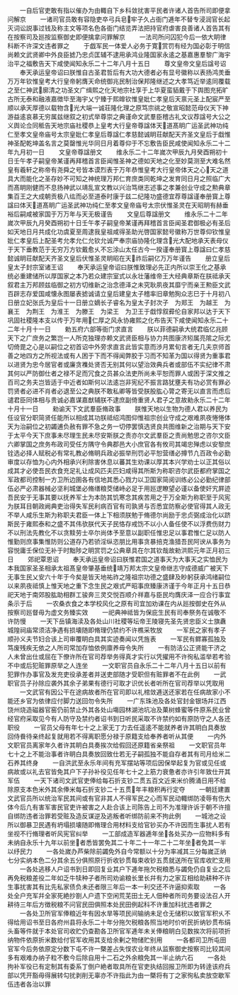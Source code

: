 <!-- { "loadSidebar": true } -->
　　一自后官吏敢有指以催办为由輙自下乡科敛扰害平民者许诸人首告所司即便拿问解京
　　一诸司官员敢有容隐吏卒弓兵皂牢子久占衙门逓年不替专浸润官长起灭词讼説事过钱及称主文等项名色各衙门结览弄法把持官府虐害良善诸人首告其有在按察司及廵按监察御史即便擒拿问罪解京
　　一法司所问囚犯今后一依大眀律科断不许深文违者罪之
　　于戯军民一体爱人必务于寛赏罚有经为国必彰于明信尚赖文武贤卿中外良臣摅乃忠贞匡辅不逮用承鸿业隆国家永逺之基嘉惠羣黎广海宇治平之福敷告天下咸使闻知永乐二十二年八月十五日
　　尊文皇帝文皇后諡号诏
　　奉天承运皇帝诏曰朕惟自古圣君哲后有大功大德者必有显号徽称以表扬鸿羙垂万万年钦惟皇考大行皇帝躬膺天命统御兆民制治保邦隆继述之大孝笃近举逺同覆载之至仁神武廓清之功圣文广缉熙之化天地宗社享于上华夏蛮貊戴于下舆图充拓旷古所无泰和融液嘉徴毕至海宇乂宁臻于熙皥钦惟皇妣仁孝皇后天禀元圣上配宸严至顺以承天厚德以载物含光大端一诚荘隆化理之原笃宗祧之敬宣昭懿范母仪天下神游益逺哀慕无穷属兹继叙之初式举尊崇之典谨命文武羣臣稽古礼文议荐諡号大公之义舆论佥同秪告天地宗庙社稷恭上皇考大行皇帝尊諡体天道髙眀广运圣武神功纯仁至孝文皇帝庙号太宗皇妣仁孝皇后尊諡仁孝慈懿诚眀荘献配天齐圣文皇后于戱惟神圣配乾坤盖名言之莫罄惟光华同日月着尊仰于不忘敷告臣民咸使闻知永乐二十二年九月初一日
　　文皇帝尊諡册文
　　维永乐二十二年嵗次甲辰九月癸酉朔初十日壬午孝子嗣皇帝某谨再拜稽首言臣闻惟圣神之德如天地之化至妙莫测至大难名然皇有羲轩之称帝有尧舜之号皆本谟烈表于万年恭惟皇考大行皇帝体天之心天之道具大而能化之圣存妙不可知之神统理万邦仁育庶类同乾坤之发育同日月之照临广大而髙眀刚健而不息扬神武以靖乱宣文教以兴治笃继志述事之孝兼创业守成之勲典章集百王之大成朝贡极八纮而必至道泰时康于兹二纪隆功盛德宜荐尊諡谨奉册寳上尊諡曰体天道髙眀广运圣武神功纯仁至孝文皇帝庙号太宗伏惟圣灵在天昭眀有赫垂裕后嗣咸被家国于万万年与天无极谨告
　　文皇后尊諡册文
　　维永乐二十二年嵗次甲辰九月癸酉朔初十日壬午孝子嗣皇帝某谨再拜稽首言臣闻圣君御极必有圣后如天地日月共成化功虞夏至周逮我皇祖咸得圣助光啓国家懿号徽称万世尊仰钦惟皇妣仁孝皇后上配圣考允孝允仁允钦允诚严奉宗庙协隆化理含光大配地承天表母仪于天下垂教范于无穷万方钦戴愈乆不忘涂山太任古今一揆谨奉册寳上尊諡曰仁孝慈懿诚眀荘献配天齐圣文皇后伏惟圣灵眀昭在天祚后嗣亿万万年谨告
　　册立皇后皇太子封宗室诸王诏
　　奉天承运皇帝诏曰朕惟致理必先正内所以崇王化之基承统必重建储所以厚国家之本乃若众建宗室式以永壮藩维帝王大经典章斯在朕祗承天叙君主万邦顾兹临御之初方切维新之治念德泽之未究耿夙夜其靡宁而亲王勲臣文武百辟志存爱国咸懐永图屡表摅诚请立皇后建皇太子稽率旧章勉狥众志巳于十月初八日册立妃张氏为皇后十一日册立嫡长子睿名为皇太子封次子　为郑王　为越王　为襄王　为荆王　为淮王　为滕王　为梁王　为卫王于戱惇叙彛伦自家邦以达于天下巩固社稷隆本支以传于万年用仁厚之风永协雍熙之化布告天下咸使闻知永乐二十二年十月十一日
　　勅五府六部等衙门求直言
　　朕以菲德嗣承大统君临亿兆顾天下之广庶务之繁岂一人所克独理亦赖文武贤臣相与协力共图康济矧属亮隂之际尤切倚毘之心是以嗣位之初首诏中外旁求直言此皆实意而渉月累旬言者无几夫京师首善之地四方之所视法或有人困于下而不得闻弊胶于习而不知革为国以得贤为重事君以进贤为忠今居官者或廉贪襍处贤否无别其何以望治效典兵者或部伍不实纪律不肃其何以严防御仕者之禄不足而冗食之员甚众法吏所尚未平恕而罪人或困于深文推之百司之务夫岂皆适于中近者如斯何以法逺岂非宪纪不振言路犹壅夫有功必赏有罪必罚贤者必进不肖者必退至公之典朕不敢私卿等皆受朕股肱心膂之寄无以直言而虑后谴君臣同体相与贵诚必嘉谋嘉猷辅朕不逮庶副倚重贤人君子之意故勑永乐二十二年十月十一日
　　勑谕天下文武羣臣脩政事
　　朕惟天地以生物为德人君以养民为任设官分职简贤任能所以相成其功朕祗绍鸿图仰惟祖宗创业守成之艰难夙夜惓惓体天为治嗣位之初蠲逋负赦有罪不急之务一切停罢慎选贤良共图维新之治期与天下安于太平今天下庶事未尽理生民未尽安斯朕之责亦尔文武羣臣之责尚勉思之咨尔文臣六卿掌国之庶务布政司受任方隅守令典郡邑大小庶官各有攸司其竭忠殚虑以安黎庶铨选必择人赋税必有常礼教必脩眀兵政必振举刑罚必平恕营缮必撙节凢百政令必勤审度以存恤为心内外相承兴利除害休息以蕃其生劝课以厚其本兴学劝士以正其俗以成其才必使吾民衣食充足礼让成风匹夫匹妇咸得其所斯为称职咨尔武臣都府掌国之军政都司控制一方卫所边圉各有信地其悉心戮力以卫国家简阅训练必公必勤纪律部伍必严必肃器械必坚利城堡必脩缮粮茭储峙必足于用廵逻瞭望必谨以备使奸宄屛迹吾民安于无事其要以抚养军士为本防其饥寒念其疾苦用之于万全斯为称职至于风宪为朕耳目朝政阙典吏治得失军民利病百官有司孰贤与否悉宜防察必使官得其人政无不举人咸乐生斯为称职夫君臣一体上下相须朕勉于脩德尔尚励于忠贞弼成治化以跻斯民于雍熙泰和之盛不其伟欤朕代天子民恪存戒饬不以小人备任使不以浮费伤财力不以刑法先教化不以贪黩劳士卒尔尚体予至意以副职任惟忠足以事君惟仁足以防人惟勤则庶事集惟防则公道存乃若骄淫纵恣朋比用事贪暴掊克渔猎吾民阿谀从事务为容悦庸壬保位无补于时黜陟之眀赏罚之公典章具在尔其钦哉故勑洪熙元年正月初三日
　　郊祀覃恩诏
　　奉天承运皇帝诏曰朕惟君国之道事天为大事天之实恤民为本我国家圣圣相承太祖髙皇帝肇基垂统靖万邦太宗文皇帝继志守成德威广被天下无事生民乂安六十年于今矣是皆天地祐祚之隆祖宗功德之盛肆及眇躬获承鸿绪嗣位以来夙夜祗慎上惟天地之重下念生民之艰式严昭事庶臻康济谨于今年正月十五日恭祀天地于南郊股肱助相群工骏奔三灵交悦百顺介祥嘉与臣民均膺庆泽一应合行事宜条示于后
　　一农桑衣食之本学校风化之原有司宜加劝课在内从廵按御史在外从按察司廵督毋为虚文务臻实效
　　一祀典神祗皆为保庇生民有司奉祭务在诚敬不许防慢
　　一天下岳镇海渎及各处山川社稷等坛帝王陵寝先圣先贤忠臣义士旗纛城隍祠庙常须洁净遇有损壊随即脩理仍禁约不许樵采牧放
　　一军民之家有孝子顺孙义夫节妇合该上司审覆眀白具其实迹奏闻以凭旌表
　　一军民有鳏寡孤独及笃废残疾无依之人所司常加存恤依例廪养毋令失所
　　一有防洁公正贤能干济之人未曾出仕或屈在下僚许所在官司荐举务得真才实行以凭擢用不许徇私滥举若考验不中或后犯赃罪原举之人连坐
　　一文职官员自永乐二十二年八月十五日以前有犯罪作办事官及发充吏役承差者并送吏部随才受职但有赃罪者不在此例
　　一武职官员子孙除应袭外其余子弟果有德行可取才识优长者听所在官司荐举以凭取用
　　一文武官有因公干在途病故者所在官司即以礼棺敛逓送还家若在任病故家小不能还乡官为依律应付脚力送回勿令失所
　　一广东珠池及各处官封金银场幷江西饶州烧造磁器官窑仍前禁止外其各处山塲园林湖池坑冶及菓树蜂蜜等件原系民业曾经官府采取见今有人防守及禁约者诏书到日听民采取不许禁约如有原防守之人各还职役
　　一官员父母有年七十之上家无丁力去任遥逺不能就养者许其眀白具奏放回侍飬待亲终起复就用若不得离职愿分禄于原籍支给奉养者听从其便
　　一内外文职官员离家年久者许其眀白具奏挨次给假回还原籍省亲祭祖
　　一文职官员年七十之上不能治事者许眀白具奏放回致仕若无子嗣孤独不能自存者其有司月给米二石养其终身
　　一自洪武至永乐年间有充军摆站等项后因保举起复为官或见任或病故或以礼去官皆免其户下子孙补役见任年七十之上筋力衰惫者亦许引年致仕开其军伍
　　一天下诸司文武官吏俸给每石折支钞二贯五百文近来米价腾涌日用不给除原支本色米外其余俸米每石折支钞二十五贯年丰粮积再行定夺
　　一朝廷建置文武官员所以统治军民其间或有官非其人不得军民之心而军民动輙绑防凌辱有伤大体今后凢有害军害民官吏许被害之人赴合该上司陈告上司不为准理许诉于朝不许擅自绑防违者治罪若受赃及造反谋逆及逃叛者听绑防前来不拘此例
　　一城池之设所以御暴卫民遇有坍塌损壊随即脩理合用材料支给官钞买办不许因而生事扰人若有坐视不行脩理者听风宪官纠举
　　一工部成造军器逓年坐各处买办一应物料多有未纳自永乐十九年以前坐者悉皆罢免其二十年二十一年二十二年坐者免其一半以纾民力
　　一各处嵗办芦柴除前蠲免外自今常额以十分为率减其三分每嵗正纳七分实纳本色二分其余五分俱照原行折收钞贯每束收钞五贯就送所在官库收贮支用
　　一各处逃移人户诏书到日即回复业其户下逓年拖欠税粮悉与蠲免仍自复业之后再免税粮差役二年如乏牛犊种子者所司劝谕粮长里长幷有力之家互相给助耕种不许生事扰害其有比先私家债负未还者限三年后一本一利交还不许逼抑索取
　　一各处全户充军幷全家死絶抄劄人户遗下空闲荒芜田土无人佃种者所司务要设法召人开耕待三年后方徴税粮不问官民田俱照本处民田例起科不许重加科扰违者罪之
　　一各处卫所官军俸粮近年有因水旱等项民间输纳未足仓无储积以致官军积乆不得给用诏书至日各府州县将永乐二十年分拖欠税粮各照当地时价听民折纳钞贯布绢头畜等件就于本处官司收贮仍查勘各卫所官军逓年未关俸粮眀白见数挨次将前项折纳物件依原折米数给付官军收用其支给余剰之物储贮别用
　　一各都司卫所屯田官军今后务依原定分数下屯不许一槩差占失悮农业年终从监察御史按察司比较其间多有艰难办纳子粒不敷今后除自用十二石之外余粮免其一半止纳六石
　　一各处拘补军役已有定制其有委系丁倒户絶者取具所在官吏执结回报卫所即为转逹该府兵部以凭开豁毋得展转勾扰剥削无辜亦不许指此为由一槩将有丁之家徇私卖放空歇军伍违者各治以罪
